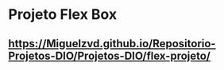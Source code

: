# Projeto Flex Box
## https://Miguelzvd.github.io/Repositorio-Projetos-DIO/Projetos-DIO/flex-projeto/
